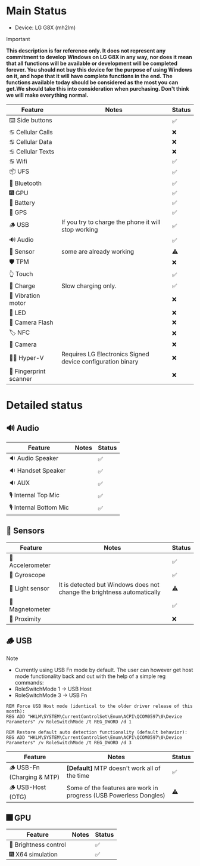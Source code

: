 # Main Status
- Device: LG G8X (mh2lm)
> [!IMPORTANT]
> **This description is for reference only. It does not represent any commitment to develop Windows on LG G8X in any way, nor does it mean that all functions will be available or development will be completed forever. You should not buy this device for the purpose of using Windows on it, and hope that it will have complete functions in the end. The functions available today should be considered as the most you can get.We should take this into consideration when purchasing. Don't think we will make everything normal.**

| Feature                | Notes                                                                                   | Status         |
|------------------------|-----------------------------------------------------------------------------------------|----------------|
| ⌨️ Side buttons        |                                     | ✅            |
| ♋ Cellular Calls      |                                     | ❌            |
| ♋ Cellular Data       |                                     | ❌            |
| ♋ Cellular Texts      |                                     | ❌            |
| ♋ Wifi                |                                     | ✅            |
| 📦 UFS                 |                                     | ✅            |
| 🔵 Bluetooth           |                                     | ✅            |
| 🎆 GPU                 |                                     | ✅            |
| 🔋 Battery             |                                     | ✅            |
| 📌 GPS                 |                                     | ✅            |
| 🪵 USB                 | If you try to charge the phone it will stop working | ✅            |
| 🔊 Audio               |                                     | ✅            |
| 🧭 Sensor              | some are already working                                    | ⚠️            |
| 🛡️ TPM                 |                                     | ❌            |
| 👆 Touch               |                                     | ✅            |
| 🔌 Charge              | Slow charging only.                 | ✅            |
| 📳 Vibration motor     |                                     | ❌            |
| 🔦 LED                 |                                     | ❌            |
| 📸 Camera Flash        |                                     | ❌            |
| 🏷️ NFC                 |                                     | ❌            |
| 📸 Camera              |                                     | ❌            |
| 🧑‍💼 Hyper-V             | Requires LG Electronics Signed device configuration binary  | ❌           |
| 🧬 Fingerprint scanner |                                     | ❌            |

# Detailed status

## 🔊 Audio
| Feature                | Notes                                                                                   | Status         |
|------------------------|-----------------------------------------------------------------------------------------|----------------|
| 🔉 Audio Speaker       |                                     | ✅            |
| 🔉 Handset  Speaker    |                                     | ✅            |
| 🔉 AUX                 |                                     | ✅            |
| 🎙️ Internal Top Mic    |                                     | ✅            |
| 🎙️ Internal Bottom Mic |                                     | ✅            |

## 🧭 Sensors
| Feature                | Notes                                                                                   | Status         |
|------------------------|-----------------------------------------------------------------------------------------|----------------|
| 🧭 Accelerometer       |                                     | ✅            |
| 🧭 Gyroscope           |                                     | ✅            |
| 🧭 Light sensor        | It is detected but Windows does not change the brightness automatically                                    | ⚠️            |
| 🧭 Magnetometer        |                                     | ✅            |
| 🧭 Proximity           |                                     | ❌            |

## 🪵 USB
> [!NOTE]
> - Currently using USB Fn mode by default. The user can however get host mode functionality back and out with the help of a simple reg commands:
> - RoleSwitchMode 1 -> USB Host
> - RoleSwitchMode 3 -> USB Fn
```batch
REM Force USB Host mode (identical to the older driver release of this month):
REG ADD "HKLM\SYSTEM\CurrentControlSet\Enum\ACPI\QCOM0597\0\Device Parameters" /v RoleSwitchMode /t REG_DWORD /d 1
```
```batch
REM Restore default auto detection functionality (default behavior):
REG ADD "HKLM\SYSTEM\CurrentControlSet\Enum\ACPI\QCOM0597\0\Device Parameters" /v RoleSwitchMode /t REG_DWORD /d 3
```

| Feature                         | Notes                                                                                   | Status         |
|---------------------------------|-----------------------------------------------------------------------------------------|----------------|
| 🪵 USB-Fn   (Charging & MTP)   | **[Default]** MTP doesn't work all of the time | ✅            |
| 🪵 USB-Host (OTG)              | Some of the features are work in progress (USB Powerless Dongles)          | ⚠️            |


## 🎆 GPU 
| Feature                | Notes                                                                                   | Status         |
|------------------------|-----------------------------------------------------------------------------------------|----------------|
| 📲 Brightness control  |                                     | ✅            |
| 🎆 X64 simulation      |                                     | ✅            |
